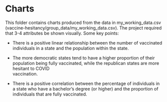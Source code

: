 # Charts

This folder contains charts produced from the data in my_working_data.csv (vaccine-hesitancy/group_data/my_working_data.csv). The project required that 3-4 attributes be shown visually. Some key points:

 + There is a positive linear relationship between the number of vaccinated individuals in a state and the population within the state.

 + The more democratic states tend to have a higher proportion of their population being fully vaccinated, while the republican states are more hesitant to COVID    
   vaccination.

 + There is a positive correlation between the percentage of individuals in a state who have a bachelor’s degree (or higher) and the proportion of individuals that are fully 
   vaccinated.